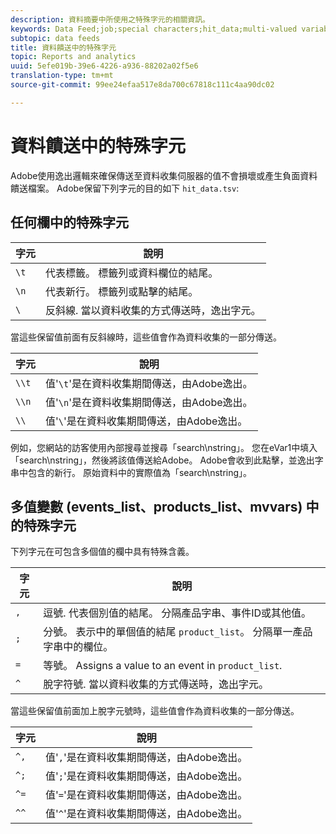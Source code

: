 ```yaml
---
description: 資料摘要中所使用之特殊字元的相關資訊。
keywords: Data Feed;job;special characters;hit_data;multi-valued variables;events_list;products_list;mvvars
subtopic: data feeds
title: 資料饋送中的特殊字元
topic: Reports and analytics
uuid: 5efe019b-39e6-4226-a936-88202a02f5e6
translation-type: tm+mt
source-git-commit: 99ee24efaa517e8da700c67818c111c4aa90dc02

---
```



# 資料饋送中的特殊字元

Adobe使用逸出邏輯來確保傳送至資料收集伺服器的值不會損壞或產生負面資料饋送檔案。 Adobe保留下列字元的目的如下 `hit_data.tsv`:

## 任何欄中的特殊字元

| 字元 | 說明 |
|--- |--- |
| `\t` | 代表標籤。 標籤列或資料欄位的結尾。 |
| `\n` | 代表新行。 標籤列或點擊的結尾。 |
| `\` | 反斜線. 當以資料收集的方式傳送時，逸出字元。 |

當這些保留值前面有反斜線時，這些值會作為資料收集的一部分傳送。

| 字元 | 說明 |
|--- |--- |
| `\\t` | 值'`\t`'是在資料收集期間傳送，由Adobe逸出。 |
| `\\n` | 值'`\n`'是在資料收集期間傳送，由Adobe逸出。 |
| `\\` | 值'`\`'是在資料收集期間傳送，由Adobe逸出。 |

例如，您網站的訪客使用內部搜尋並搜尋「search\nstring」。 您在eVar1中填入「search\nstring」，然後將該值傳送給Adobe。 Adobe會收到此點擊，並逸出字串中包含的新行。 原始資料中的實際值為「search\\nstring」。

## 多值變數 (events_list、products_list、mvvars) 中的特殊字元

下列字元在可包含多個值的欄中具有特殊含義。

| 字元 | 說明 |
|--- |--- |
| `,` | 逗號. 代表個別值的結尾。 分隔產品字串、事件ID或其他值。 |
| `;` | 分號。 表示中的單個值的結尾 `product_list`。 分隔單一產品字串中的欄位。 |
| `=` | 等號。 Assigns a value to an event in `product_list`. |
| `^` | 脫字符號. 當以資料收集的方式傳送時，逸出字元。 |

當這些保留值前面加上脫字元號時，這些值會作為資料收集的一部分傳送。

| 字元 | 說明 |
|--- |--- |
| `^,` | 值'`,`'是在資料收集期間傳送，由Adobe逸出。 |
| `^;` | 值'`;`'是在資料收集期間傳送，由Adobe逸出。 |
| `^=` | 值'`=`'是在資料收集期間傳送，由Adobe逸出。 |
| `^^` | 值'`^`'是在資料收集期間傳送，由Adobe逸出。 |
